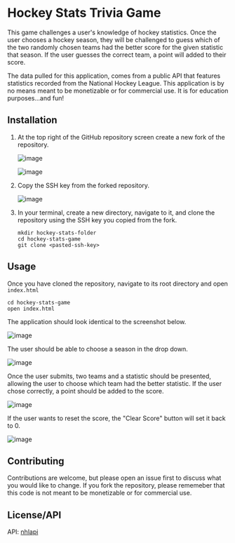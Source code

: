 # Hockey Stats Trivia Game

This game challenges a user's knowledge of hockey statistics. Once the user chooses a hockey season, they will be challenged to guess which of the two randomly chosen teams had the better score for the given statistic that season. If the user guesses the correct team, a point will added to their score. 

The data pulled for this application, comes from a public API that features statistics recorded from the National Hockey League. This application is by no means meant to be monetizable or for commercial use. It is for education purposes...and fun!

## Installation
1. At the top right of the GitHub repository screen create a new fork of the repository.

	![image](https://user-images.githubusercontent.com/103388556/189546584-8ec5fef7-4d7d-4c47-ae6b-f6e6ae834a69.png)

	![image](https://user-images.githubusercontent.com/103388556/189546761-f0f05411-1967-46c7-b081-063bc6951ae0.png)


2. Copy the SSH key from the forked repository.

	![image](https://user-images.githubusercontent.com/103388556/189546817-4d32dcbb-e79e-4220-8fc2-c573d21e9cc1.png)


3. In your terminal, create a new directory, navigate to it, and clone the repository using the SSH key you copied from the fork.
	```
	mkdir hockey-stats-folder
	cd hockey-stats-game
	git clone <pasted-ssh-key>
	```

## Usage

Once you have cloned the repository, navigate to its root directory and open `index.html`
	
	cd hockey-stats-game
	open index.html

The application should look identical to the screenshot below.

![image](https://user-images.githubusercontent.com/103388556/189733615-0d3266c3-3e97-49b6-8ea9-7c62255759ee.png)

The user should be able to choose a season in the drop down. 
	
![image](https://user-images.githubusercontent.com/103388556/189733846-bc0b5069-409a-4a4f-9ba3-f2c7f085153c.png)

Once the user submits, two teams and a statistic should be presented, allowing the user to choose which team had the better statistic. If the user chose correctly, a point should be added to the score.

![image](https://user-images.githubusercontent.com/103388556/189734038-5391a62a-1082-4f3c-bd01-9b5609c74747.png)

If the user wants to reset the score, the "Clear Score" button will set it back to 0.

![image](https://user-images.githubusercontent.com/103388556/189734236-aa4913a0-ea5c-4a50-8fc2-0e6b39717526.png)

## Contributing
Contributions are welcome, but please open an issue first to discuss what you would like to change. If you fork the repository, please rememeber that this code is not meant to be monetizable or for commercial use.

## License/API
API: [nhlapi](https://gitlab.com/dword4/nhlapi)
